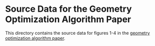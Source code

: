 # Source Data for the Geometry Optimization Algorithm Paper
This directory contains the source data for figures 1-4 in the [geometry optimization algorithm paper](https://arxiv.org/2204.12074).
